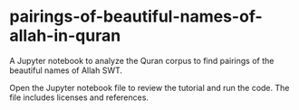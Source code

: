# pairings-of-beautiful-names-of-allah-in-quran
A Jupyter notebook to analyze the Quran corpus to find pairings of the beautiful names of Allah SWT.

Open the Jupyter notebook file to review the tutorial and run the code. The file includes licenses and references.
